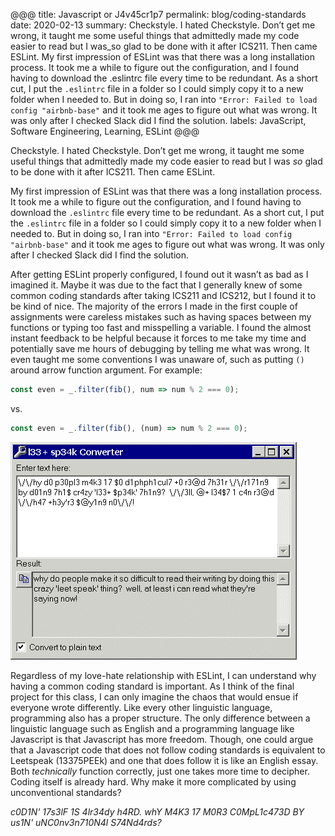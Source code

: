 @@@
title: Javascript or J4v45cr1p7
permalink: blog/coding-standards
date: 2020-02-13
summary: Checkstyle. I hated Checkstyle. Don’t get me wrong, it taught me some useful things that admittedly made my code easier to read but I was_so glad to be done with it after ICS211. Then came ESLint. My first impression of ESLint was that there was a long installation process. It took me a while to figure out the configuration, and I found having to download the .eslintrc file every time to be redundant. As a short cut, I put the ``.eslintrc`` file in a folder so I could simply copy it to a new folder when I needed to. But in doing so, I ran into ``"Error: Failed to load config "airbnb-base"`` and it took me ages to figure out what was wrong. It was only after I checked Slack did I find the solution.
labels: JavaScript, Software Engineering, Learning, ESLint
@@@

Checkstyle. I hated Checkstyle. Don’t get me wrong, it taught me some useful things that admittedly made my code easier to read but I was _so_ glad to be done with it after ICS211. Then came ESLint.

My first impression of ESLint was that there was a long installation process. It took me a while
 to figure out the configuration, and I found having to download the ``.eslintrc`` file every time to be redundant. As a short cut, I put the ``.eslintrc`` file in a folder so I could simply copy it to a new folder when I needed to. But in doing so, I ran into ``"Error: Failed to load config "airbnb-base"`` and it took me ages to figure out what was wrong. It was only after I checked Slack did I find the solution. 

After getting ESLint properly configured, I found out it wasn’t as bad as I imagined it. Maybe it was due to the fact that I generally knew of some common coding standards after taking ICS211 and ICS212, but I found it to be kind of nice. The majority of the errors I made in the first couple of assignments were careless mistakes such as having spaces between my functions or typing too fast and misspelling a variable. I found the almost instant feedback to be helpful because it forces to me take my time and potentially save me hours of debugging by telling me what was wrong. It even taught me some conventions I was unaware of, such as putting ``()`` around arrow function argument. For example: 
```javascript
const even = _.filter(fib(), num => num % 2 === 0);
``` 
vs. 
```javascript
const even = _.filter(fib(), (num) => num % 2 === 0);
```


<img class="ui medium right floated rounded image" src="/images/leetspeak.png">

Regardless of my love-hate relationship with ESLint, I can understand why having a common coding standard is important. As I think of the final project for this class, I can only imagine the chaos that would ensue if everyone wrote differently. Like every other linguistic language, programming also has a proper structure. The only difference between a linguistic language such as English and a programming language like Javascript is that Javascript has more freedom. Though, one could argue that a Javascript code that does not follow coding standards is equivalent to Leetspeak (13375PEEk) and one that does follow it is like an English essay. Both _technically_ function correctly, just one takes more time to decipher. Coding itself is already hard. Why make it more complicated by using unconventional standards? 

_c0D1N' 17s3lF 1S 4lr34dy h4RD. whY M4K3 17 M0R3 C0MpL1c473D BY us1N' uNC0nv3n710N4l S74Nd4rds?_
